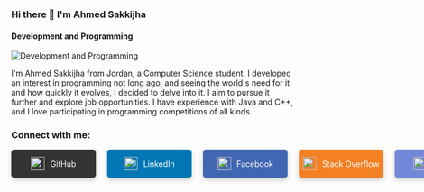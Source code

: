 ### Hi there 👋 I'm Ahmed Sakkijha

#### Development and Programming
![Development and Programming](https://github.blog/wp-content/uploads/2023/09/1200x630-Blog-Master-Half@2x.png?resize=1600%2C850)

I'm Ahmed Sakkijha from Jordan, a Computer Science student. I developed an interest in programming not long ago, and seeing the world's need for it and how quickly it evolves, I decided to delve into it. I aim to pursue it further and explore job opportunities. I have experience with Java and C++, and I love participating in programming competitions of all kinds.

### Connect with me:

<div style="display: flex; gap: 20px;">

<a href="https://github.com/AhmedSakkijha" target="_blank" style="text-decoration: none;">
  <div style="display: flex; align-items: center; justify-content: center; width: 150px; height: 50px; background-color: #333; color: white; border-radius: 5px; box-shadow: 0 4px 8px rgba(0, 0, 0, 0.2); transition: transform 0.3s;">
    <img src="https://cdn.jsdelivr.net/npm/simple-icons@3.0.1/icons/github.svg" alt="github" height="24" style="margin-right: 10px;"/>
    GitHub
  </div>
</a>

<a href="https://www.linkedin.com/in/AhmedSakkijha/" target="_blank" style="text-decoration: none;">
  <div style="display: flex; align-items: center; justify-content: center; width: 150px; height: 50px; background-color: #0077b5; color: white; border-radius: 5px; box-shadow: 0 4px 8px rgba(0, 0, 0, 0.2); transition: transform 0.3s;">
    <img src="https://cdn.jsdelivr.net/npm/simple-icons@3.0.1/icons/linkedin.svg" alt="linkedin" height="24" style="margin-right: 10px;"/>
    LinkedIn
  </div>
</a>

<a href="https://www.facebook.com/https://www.facebook.com/ahmadsk.sakijha.1?mibextid=ZbWKwL" target="_blank" style="text-decoration: none;">
  <div style="display: flex; align-items: center; justify-content: center; width: 150px; height: 50px; background-color: #4267B2; color: white; border-radius: 5px; box-shadow: 0 4px 8px rgba(0, 0, 0, 0.2); transition: transform 0.3s;">
    <img src="https://cdn.jsdelivr.net/npm/simple-icons@3.0.1/icons/facebook.svg" alt="facebook" height="24" style="margin-right: 10px;"/>
    Facebook
  </div>
</a>

<a href="https://stackoverflow.com/users/https://stackoverflow.com/users/23058477/ahmed-rafiq-sakkijha" target="_blank" style="text-decoration: none;">
  <div style="display: flex; align-items: center; justify-content: center; width: 150px; height: 50px; background-color: #f48024; color: white; border-radius: 5px; box-shadow: 0 4px 8px rgba(0, 0, 0, 0.2); transition: transform 0.3s;">
    <img src="https://cdn.jsdelivr.net/npm/simple-icons@3.0.1/icons/stackoverflow.svg" alt="stackoverflow" height="24" style="margin-right: 10px;"/>
    Stack Overflow
  </div>
</a>

<a href="https://discord.com" target="_blank" style="text-decoration: none;">
  <div style="display: flex; align-items: center; justify-content: center; width: 150px; height: 50px; background-color: #7289DA; color: white; border-radius: 5px; box-shadow: 0 4px 8px rgba(0, 0, 0, 0.2); transition: transform 0.3s;">
    <img src="https://cdn.jsdelivr.net/npm/simple-icons@3.0.1/icons/discord.svg" alt="discord" height="24" style="margin-right: 10px;"/>
    Discord
  </div>
</a>

</div>

